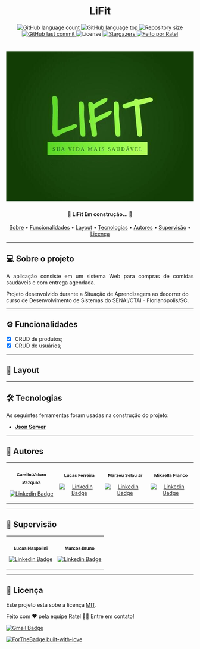 <h1 align="center">LiFit</h1>

<p align="center">
  <img alt="GitHub language count" src="https://img.shields.io/github/languages/count/Marzeu/LiFit?color=%2304D361">

  <img alt="GitHub language top" src="https://img.shields.io/github/languages/top/marzeu/lifit">  

  <img alt="Repository size" src="https://img.shields.io/github/repo-size/Marzeu/LiFit">  
  
  <a href="https://github.com/Marzeu/LiFit/commits/master">
    <img alt="GitHub last commit" src="https://img.shields.io/github/last-commit/Marzeu/LiFit">
  </a>
    
   <img alt="License" src="https://img.shields.io/badge/license-MIT-brightgreen">

   <a href="https://github.com/Marzeu/LiFit/stargazers">
    <img alt="Stargazers" src="https://img.shields.io/github/stars/Marzeu/LiFit?style=social">
  </a>

  <a href="#">
    <img alt="Feito por Ratel" src="https://img.shields.io/badge/feito%20por-Ratel-92f04c">
  </a>
</p>

<h1 align="center">
    <img alt="Lifit" title="#Lifit" src="./public/assets/images/logo.jpeg" />
</h1>

<h4 align="center"> 
	🚧  LiFit Em construção... 🚧
</h4>

<p align="center">
 <a href="#-sobre-o-projeto">Sobre</a> •
 <a href="#%EF%B8%8F-funcionalidades">Funcionalidades</a> •
 <a href="#-layout">Layout</a> • 
 <!-- <a href="#-como-executar-o-projeto">Como executar</a> •  -->
 <a href="#-tecnologias">Tecnologias</a> •  
 <a href="#-autores">Autores</a> • 
 <a href="#-supervisão">Supervisão</a> • 
 <a href="#user-content--licença">Licença</a>
</p>

---
## 💻 Sobre o projeto
  
<p align="justify">
A aplicação consiste em um sistema Web para compras de comidas saudáveis e com entrega agendada.

Projeto desenvolvido durante a Situação de Aprendizagem ao decorrer do curso de Desenvolvimento de Sistemas do SENAI/CTAI - Florianópolis/SC. 
</p>

---
## ⚙️ Funcionalidades

 - [x] CRUD de produtos;
 - [x] CRUD de usuários;

<!-- - [x] Empresas ou entidades podem se cadastrar na plataforma web enviando:
  - [x] uma imagem do ponto de coleta
  - [x] nome da entidade, email e whatsapp
  - [x] e o endereço para que ele possa aparecer no mapa
  - [x] além de selecionar um ou mais ítens de coleta: 
   
- [x] Os usuários tem acesso ao aplicativo móvel, onde podem:
  - [x] navegar pelo mapa para ver as instituições cadastradas
  - [x] entrar em contato com a entidade através do E-mail ou do WhatsApp -->

---
## 🎨 Layout

<!-- O layout da aplicação está disponível no Figma:

<a href="https://www.figma.com/file/1SxgOMojOB2zYT0Mdk28lB/Ecoleta?node-id=136%3A546">
  <img alt="Made by tgmarinho" src="https://img.shields.io/badge/Acessar%20Layout%20-Figma-%2304D361">
</a> -->

---
## 🛠 Tecnologias

As seguintes ferramentas foram usadas na construção do projeto:

-   **[Json Server](https://github.com/typicode/json-server)**

<!-- #### **Website**  ([React](https://reactjs.org/)  +  [TypeScript](https://www.typescriptlang.org/))

-   **[React Router Dom](https://github.com/ReactTraining/react-router/tree/master/packages/react-router-dom)**
-   **[React Icons](https://react-icons.github.io/react-icons/)**
-   **[Axios](https://github.com/axios/axios)**
-   **[Leaflet](https://react-leaflet.js.org/en/)**
-   **[React Leaflet](https://react-leaflet.js.org/)**
-   **[React Dropzone](https://github.com/react-dropzone/react-dropzone)**

> Veja o arquivo  [package.json](https://github.com/tgmarinho/README-ecoleta/blob/master/web/package.json)

#### [](https://github.com/tgmarinho/Ecoleta#server-nodejs--typescript)**Server**  ([NodeJS](https://nodejs.org/en/)  +  [TypeScript](https://www.typescriptlang.org/))

-   **[Express](https://expressjs.com/)**
-   **[CORS](https://expressjs.com/en/resources/middleware/cors.html)**
-   **[KnexJS](http://knexjs.org/)**
-   **[SQLite](https://github.com/mapbox/node-sqlite3)**
-   **[ts-node](https://github.com/TypeStrong/ts-node)**
-   **[dotENV](https://github.com/motdotla/dotenv)**
-   **[Multer](https://github.com/expressjs/multer)**
-   **[Celebrate](https://github.com/arb/celebrate)**
-   **[Joi](https://github.com/hapijs/joi)**

> Veja o arquivo  [package.json](https://github.com/tgmarinho/README-ecoleta/blob/master/server/package.json)

#### [](https://github.com/tgmarinho/Ecoleta#mobile-react-native--typescript)**Mobile**  ([React Native](http://www.reactnative.com/)  +  [TypeScript](https://www.typescriptlang.org/))

-   **[Expo](https://expo.io/)**
-   **[Expo Google Fonts](https://github.com/expo/google-fonts)**
-   **[React Navigation](https://reactnavigation.org/)**
-   **[React Native Maps](https://github.com/react-native-community/react-native-maps)**
-   **[Expo Constants](https://docs.expo.io/versions/latest/sdk/constants/)**
-   **[React Native SVG](https://github.com/react-native-community/react-native-svg)**
-   **[Axios](https://github.com/axios/axios)**
-   **[Expo Location](https://docs.expo.io/versions/latest/sdk/location/)**
-   **[Expo Mail Composer](https://docs.expo.io/versions/latest/sdk/mail-composer/)**

> Veja o arquivo  [package.json](https://github.com/tgmarinho/README-ecoleta/blob/master/mobile/package.json)

#### [](https://github.com/tgmarinho/Ecoleta#utilit%C3%A1rios)**Utilitários**

-   Protótipo:  **[Figma](https://www.figma.com/)**  →  **[Protótipo (Ecoleta)](https://www.figma.com/file/1SxgOMojOB2zYT0Mdk28lB/Ecoleta)**
-   API:  **[IBGE API](https://servicodados.ibge.gov.br/api/docs/localidades?versao=1)**  →  **[API de UFs](https://servicodados.ibge.gov.br/api/docs/localidades?versao=1#api-UFs-estadosGet)**,  **[API de Municípios](https://servicodados.ibge.gov.br/api/docs/localidades?versao=1#api-Municipios-estadosUFMunicipiosGet)**
-   Maps:  **[Leaflet](https://react-leaflet.js.org/en/)**
-   Editor:  **[Visual Studio Code](https://code.visualstudio.com/)**  → Extensions:  **[SQLite](https://marketplace.visualstudio.com/items?itemName=alexcvzz.vscode-sqlite)**
-   Markdown:  **[StackEdit](https://stackedit.io/)**,  **[Markdown Emoji](https://gist.github.com/rxaviers/7360908)**
-   Commit Conventional:  **[Commitlint](https://github.com/conventional-changelog/commitlint)**
-   Teste de API:  **[Insomnia](https://insomnia.rest/)**
-   Ícones:  **[Feather Icons](https://feathericons.com/)**,  **[Font Awesome](https://fontawesome.com/)**
-   Fontes:  **[Ubuntu](https://fonts.google.com/specimen/Ubuntu)**,  **[Roboto](https://fonts.google.com/specimen/Roboto)** -->


---
## 👶 Autores

<table>
<tr>
<td align="center"><a href="https://github.com/CamilexXx"><img style="border-radius: 50%;" src="https://avatars0.githubusercontent.com/u/62322797?s=460&u=80cba142cec034ff81f7e414474e5d26ca3b6c46&v=4" width="100px;" alt=""/>
<br /><sub><b>Camilo Valero Vazquez</b></sub></a>

[![Linkedin Badge](https://img.shields.io/badge/-Camilo-blue?style=flat-square&logo=Linkedin&logoColor=white&link=https://https://www.linkedin.com/in/camilo-valero-vazquez-877545169/)](https://https://www.linkedin.com/in/camilo-valero-vazquez-877545169/)
</td>

<td align="center">
<a href="https://github.com/LucasFerreira-1">
 <img style="border-radius: 50%;" src="https://avatars2.githubusercontent.com/u/62311948?s=460&u=11ae9f3a7f2f11179be982b38afb63b7973b4921&v=4" width="100px;" alt=""/>
 <br />
 <sub><b>Lucas Ferreira</b></sub></a>

[![Linkedin Badge](https://img.shields.io/badge/-LucasFerreira-blue?style=flat-square&logo=Linkedin&logoColor=white&link=https://www.linkedin.com/in/lucas-ferreira-2a41991b2/)](https://www.linkedin.com/in/lucas-ferreira-2a41991b2/) 
</td>

<td align="center">
<a href="https://github.com/Marzeu">
 <img style="border-radius: 50%;" src="https://avatars0.githubusercontent.com/u/51306062?s=460&u=326999fd00b8f9f5329d69eb579580d080179818&v=4" width="100px;" alt=""/>
 <br />
 <sub><b>Marzeu Selau Jr</b></sub></a>

[![Linkedin Badge](https://img.shields.io/badge/-Marzeu-blue?style=flat-square&logo=Linkedin&logoColor=white&link=https://www.linkedin.com/in/marzeu-selau-junior/)](https://www.linkedin.com/in/marzeu-selau-junior/) 
</td>

<td align="center">
<a href="https://github.com/mikaellafranco">
 <img style="border-radius: 50%;" src="https://media-exp1.licdn.com/dms/image/C4D03AQGeV6w8H6RO7A/profile-displayphoto-shrink_200_200/0?e=1610582400&v=beta&t=QNg-Z0ElFFVRYQzYUlKa2Ox15dFhx8s89zz8197wmCI" width="100px;" alt=""/>
 <br />
 <sub><b>Mikaella Franco</b></sub></a>

[![Linkedin Badge](https://img.shields.io/badge/-Mikaella-pink?style=flat-square&logo=Linkedin&logoColor=white&link=https://www.linkedin.com/in/mikaella-regina-domingues-franco-jorge-1144101b3/)](https://www.linkedin.com/in/mikaella-regina-domingues-franco-jorge-1144101b3/)
</tr>
</table>

---
## 👴 Supervisão

<table>
<tr>
<td align="center"><a href="https://github.com/Pixelikas"><img style="border-radius: 50%;" src="https://avatars0.githubusercontent.com/u/67108278?s=460&u=5add5bb5b265e6c5eaef22f041a802a4da538123&v=4" width="100px;" alt=""/>
<br /><sub><b>Lucas Naspolini</b></sub></a>

[![Linkedin Badge](https://img.shields.io/badge/-LucasNaspolini-blue?style=flat-square&logo=Linkedin&logoColor=white&link=https://www.linkedin.com/in/lucas-naspolini-ribeiro-776a39148/)](https://www.linkedin.com/in/lucas-naspolini-ribeiro-776a39148/) 
</td>

<td align="center"><a href="https://github.com/oliveiramb"><img style="border-radius: 50%;" src="https://avatars0.githubusercontent.com/u/20189484?s=460&v=4" width="100px;" alt=""/>
<br /><sub><b>Marcos Bruno</b></sub></a>

[![Linkedin Badge](https://img.shields.io/badge/-MarcosBruno-blue?style=flat-square&logo=Linkedin&logoColor=white&link=https://www.linkedin.com/in/marzeu-selau-junior/)](https://www.linkedin.com/in/marzeu-selau-junior/) 
</td>

</table>
</tr>

---
## 📝 Licença

Este projeto esta sobe a licença [MIT](./LICENSE).

Feito com ❤️ pela equipe Ratel 👋🏽 Entre em contato!

[![Gmail Badge](https://img.shields.io/badge/-ratelequipe@gmail.com-c14438?style=flat-square&logo=Gmail&logoColor=white&link=mailto:ratelequipe@gmail.com)](mailto:ratelequipe@gmail.com)

[![ForTheBadge built-with-love](http://ForTheBadge.com/images/badges/built-with-love.svg)]()

